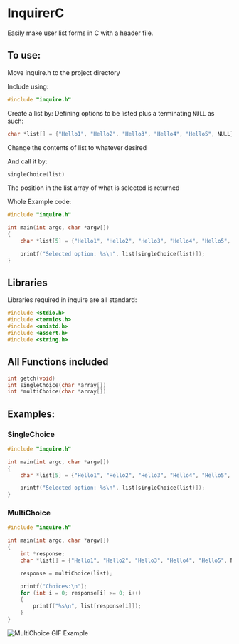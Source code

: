 # InquirerC

Easily make user list forms in C with a header file.

## To use:
Move inquire.h to the project directory

Include using:
```C
#include "inquire.h"
```

Create a list by:
Defining options to be listed plus a terminating `NULL` as such:
``` C
char *list[] = {"Hello1", "Hello2", "Hello3", "Hello4", "Hello5", NULL};
```

Change the contents of list to whatever desired

And call it by:
```C
singleChoice(list)
```

The position in the list array of what is selected is returned

Whole Example code:
```C
#include "inquire.h"

int main(int argc, char *argv[])
{
    char *list[5] = {"Hello1", "Hello2", "Hello3", "Hello4", "Hello5", NULL};

    printf("Selected option: %s\n", list[singleChoice(list)]);
}
```

## Libraries
Libraries required in inquire are all standard:
```C
#include <stdio.h>
#include <termios.h>
#include <unistd.h>
#include <assert.h>
#include <string.h>
```

## All Functions included

```C
int getch(void)
int singleChoice(char *array[])
int *multiChoice(char *array[])
```

## Examples:
### SingleChoice
```C
#include "inquire.h"

int main(int argc, char *argv[])
{
    char *list[5] = {"Hello1", "Hello2", "Hello3", "Hello4", "Hello5", NULL};

    printf("Selected option: %s\n", list[singleChoice(list)]);
}
```
### MultiChoice

```C
#include "inquire.h"

int main(int argc, char *argv[])
{
    int *response;
    char *list[] = {"Hello1", "Hello2", "Hello3", "Hello4", "Hello5", NULL};

    response = multiChoice(list);

    printf("Choices:\n");
    for (int i = 0; response[i] >= 0; i++)
    {
        printf("%s\n", list[response[i]]);
    }
}
```
![MultiChoice GIF Example](https://i.imgur.com/KikESiu.gifv)

